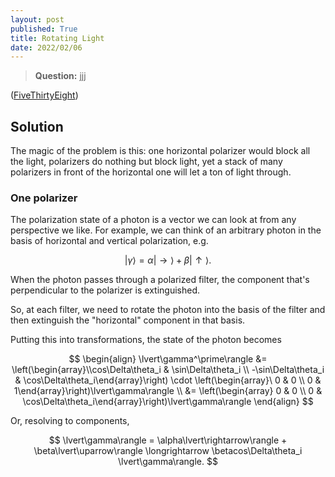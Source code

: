 ```yaml
---
layout: post
published: True
title: Rotating Light
date: 2022/02/06
---
```


>**Question:** jjj

<!--more-->

([FiveThirtyEight](URL))

## Solution

The magic of the problem is this: one horizontal polarizer would block all the light, polarizers do nothing but block light, yet a stack of many polarizers in front of the horizontal one will let a ton of light through.

### One polarizer

The polarization state of a photon is a vector we can look at from any perspective we like. For example, we can think of an arbitrary photon in the basis of horizontal and vertical polarization, e.g. 

$$ \lvert\gamma\rangle = \alpha\lvert\rightarrow\rangle + \beta\lvert\uparrow\rangle. $$ 

When the photon passes through a polarized filter, the component that's perpendicular to the polarizer is extinguished.  

So, at each filter, we need to rotate the photon into the basis of the filter and then extinguish the "horizontal" component in that basis. 

Putting this into transformations, the state of the photon becomes

$$
\begin{align}
\lvert\gamma^\prime\rangle &= \left(\begin{array}\\cos\Delta\theta_i & \sin\Delta\theta_i \\ -\sin\Delta\theta_i & \cos\Delta\theta_i\end{array}\right) \cdot \left(\begin{array}\ 0 & 0 \\ 0 & 1\end{array}\right)\lvert\gamma\rangle \\
&= \left(\begin{array} 0 & 0 \\ 0 & \cos\Delta\theta_i\end{array}\right)\lvert\gamma\rangle
\end{align}
$$

Or, resolving to components, 

$$ \lvert\gamma\rangle = \alpha\lvert\rightarrow\rangle + \beta\lvert\uparrow\rangle \longrightarrow \betacos\Delta\theta_i \lvert\gamma\rangle. $$


<br>
